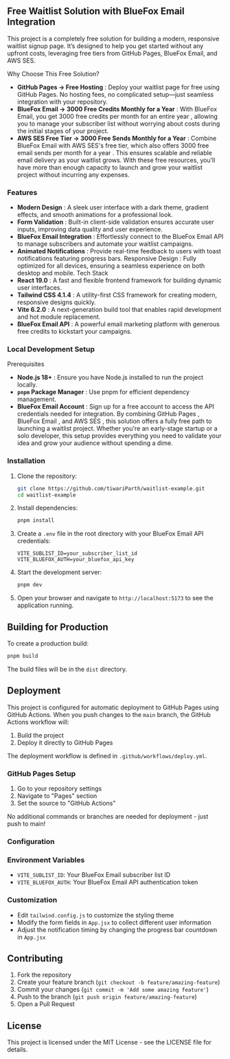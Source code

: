 ## Free Waitlist Solution with BlueFox Email Integration

This project is a completely free solution for building a modern, responsive waitlist signup page. It’s designed to help you get started without any upfront costs, leveraging free tiers from GitHub Pages, BlueFox Email, and AWS SES.

Why Choose This Free Solution?
- **GitHub Pages → Free Hosting** : Deploy your waitlist page for free using GitHub Pages. No hosting fees, no complicated setup—just seamless integration with your repository.
- **BlueFox Email → 3000 Free Credits Monthly for a Year** : With BlueFox Email, you get 3000 free credits per month for an entire year , allowing you to manage your subscriber list without worrying about costs during the initial stages of your project.
- **AWS SES Free Tier → 3000 Free Sends Monthly for a Year** : Combine BlueFox Email with AWS SES's free tier, which also offers 3000 free email sends per month for a year . This ensures scalable and reliable email delivery as your waitlist grows.
With these free resources, you’ll have more than enough capacity to launch and grow your waitlist project without incurring any expenses.

### Features

- **Modern Design** : A sleek user interface with a dark theme, gradient effects, and smooth animations for a professional look.
- **Form Validation** : Built-in client-side validation ensures accurate user inputs, improving data quality and user experience.
- **BlueFox Email Integration** : Effortlessly connect to the BlueFox Email API to manage subscribers and automate your waitlist campaigns.
- **Animated Notifications** : Provide real-time feedback to users with toast notifications featuring progress bars.
Responsive Design : Fully optimized for all devices, ensuring a seamless experience on both desktop and mobile.
Tech Stack
- **React 19.0** : A fast and flexible frontend framework for building dynamic user interfaces.
- **Tailwind CSS 4.1.4** : A utility-first CSS framework for creating modern, responsive designs quickly.
- **Vite 6.2.0** : A next-generation build tool that enables rapid development and hot module replacement.
- **BlueFox Email API** : A powerful email marketing platform with generous free credits to kickstart your campaigns.

### Local Development Setup
Prerequisites
- **Node.js 18+** : Ensure you have Node.js installed to run the project locally.
- **`pnpm` Package Manager** : Use pnpm for efficient dependency management.
- **BlueFox Email Account** : Sign up for a free account to access the API credentials needed for integration.
By combining GitHub Pages , BlueFox Email , and AWS SES , this solution offers a fully free path to launching a waitlist project. Whether you're an early-stage startup or a solo developer, this setup provides everything you need to validate your idea and grow your audience without spending a dime.


### Installation

1. Clone the repository:
   ```bash
   git clone https://github.com/tiwariParth/waitlist-example.git
   cd waitlist-example
   ```

2. Install dependencies:
   ```bash
   pnpm install
   ```

3. Create a `.env` file in the root directory with your BlueFox Email API credentials:
   ```
   VITE_SUBLIST_ID=your_subscriber_list_id
   VITE_BLUEFOX_AUTH=your_bluefox_api_key
   ```

4. Start the development server:
   ```bash
   pnpm dev
   ```

5. Open your browser and navigate to `http://localhost:5173` to see the application running.

## Building for Production

To create a production build:

```bash
pnpm build
```

The build files will be in the `dist` directory.

## Deployment

This project is configured for automatic deployment to GitHub Pages using GitHub Actions. When you push changes to the `main` branch, the GitHub Actions workflow will:

1. Build the project
2. Deploy it directly to GitHub Pages

The deployment workflow is defined in `.github/workflows/deploy.yml`.

### GitHub Pages Setup

1. Go to your repository settings
2. Navigate to "Pages" section
3. Set the source to "GitHub Actions"

No additional commands or branches are needed for deployment - just push to main!

### Configuration

### Environment Variables

- `VITE_SUBLIST_ID`: Your BlueFox Email subscriber list ID
- `VITE_BLUEFOX_AUTH`: Your BlueFox Email API authentication token

### Customization

- Edit `tailwind.config.js` to customize the styling theme
- Modify the form fields in `App.jsx` to collect different user information
- Adjust the notification timing by changing the progress bar countdown in `App.jsx`

## Contributing

1. Fork the repository
2. Create your feature branch (`git checkout -b feature/amazing-feature`)
3. Commit your changes (`git commit -m 'Add some amazing feature'`)
4. Push to the branch (`git push origin feature/amazing-feature`)
5. Open a Pull Request

## License

This project is licensed under the MIT License - see the LICENSE file for details.
